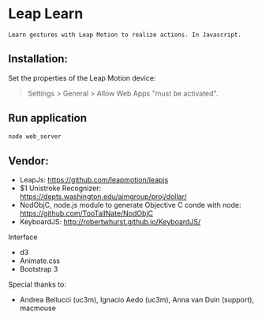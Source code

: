 Leap Learn
=========

    Learn gestures with Leap Motion to realize actions. In Javascript.


Installation:
--------------

Set the properties of the Leap Motion device:
> Settings > General > Allow Web Apps    "must be activated".

Run application
--------------------
```sh
node web_server
```


Vendor: 
--------
  + LeapJs: https://github.com/leapmotion/leapjs
  + $1 Unistroke Recognizer: https://depts.washington.edu/aimgroup/proj/dollar/ 
  + NodObjC, node.js module to generate Objective C conde with node: https://github.com/TooTallNate/NodObjC
  + KeyboardJS: http://robertwhurst.github.io/KeyboardJS/
  
  Interface
  + d3
  + Animate.css
  + Bootstrap 3
  
  Special thanks to: 
   + Andrea Bellucci (uc3m), Ignacio Aedo (uc3m), Anna van Duin (support), macmouse
